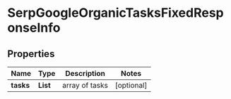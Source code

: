 # SerpGoogleOrganicTasksFixedResponseInfo


## Properties

| Name | Type | Description | Notes |
|------------ | ------------- | ------------- | -------------|
**tasks** | **List<SerpGoogleOrganicTasksFixedTaskInfo>** | array of tasks |[optional]|